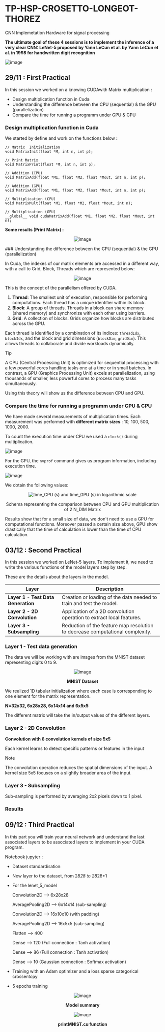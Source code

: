 # TP-HSP-CROSETTO-LONGEOT-THOREZ
CNN Implemetation Hardware for signal processing

**The ultimate goal of these 4 sessions is to implement the inference of a very clear CNN: LeNet-5 proposed by Yann LeCun et al.
by Yann LeCun et al. in 1998 for handwritten digit recognition**

![image](https://github.com/user-attachments/assets/a04826d8-fcad-47c6-a7a1-c68daecdf5d3)

## 29/11 : First Practical
In this session we worked on a knowing CUDAwith Matrix multiplication :
- Design multiplication function in Cuda
- Understanding the difference between the CPU (sequential) & the GPU (parallelization)
- Compare the time for running a programm under GPU & CPU

### Design multiplication function in Cuda

We started by define and work on the functions below : 

````
// Matrix  Initialization
void MatrixInit(float *M, int n, int p);

// Print Matrix 
void MatrixPrint(float *M, int n, int p);

// Addition (CPU)
void MatrixAdd(float *M1, float *M2, float *Mout, int n, int p);

// Addition (GPU)
void MatrixAdd(float *M1, float *M2, float *Mout, int n, int p);

// Multiplication (CPU)
void MatrixMult(float *M1, float *M2, float *Mout, int n);

// Multiplication (GPU)
__global__ void cudaMatrixAdd(float *M1, float *M2, float *Mout, int n);
````

**Some results (Print Matrix) :**

<div align="center">
  
  ![image](https://github.com/user-attachments/assets/64c5fdc6-c2a2-4f79-92e4-f07bcfea493b)
  
</div>
### Understanding the difference between the CPU (sequential) & the GPU (parallelization)

In Cuda, the indexes of our matrix elements are accessed in a different way, with a call to Grid, Block, Threads which are represented below:
<div align="center">
  
  ![image](https://github.com/user-attachments/assets/e03e9463-8ca8-45a9-a953-e673d9e26f82)
  
</div>

This is the concept of the parallelism offered by CUDA. 

1. **Thread**: The smallest unit of execution, responsible for performing computations. Each thread has a unique identifier within its block.
2. **Block**: A group of threads. Threads in a block can share memory (shared memory) and synchronize with each other using barriers.
3. **Grid**: A collection of blocks. Grids organize how blocks are distributed across the GPU.

Each thread is identified by a combination of its indices: `threadIdx`, `blockIdx`, and the block and grid dimensions (`blockDim`, `gridDim`). This allows threads to collaborate and divide workloads dynamically.

> [!TIP]  
>A CPU (Central Processing Unit) is optimized for sequential processing with a few powerful cores handling tasks one at a time or in small batches. In contrast, a GPU (Graphics Processing Unit) excels at parallelization, using thousands of smaller, less powerful cores to process many tasks simultaneously.

Using this theory will show us the difference between CPU and GPU. 

### Compare the time for running a programm under GPU & CPU

We have made several measurements of multiplication times. Each measurement was performed with **different matrix sizes** : 10, 100, 500, 1000, 2000. 

To count the execution time under CPU we used a `clock()` during multiplication. 

![image](https://github.com/user-attachments/assets/943c017b-0843-4b67-aa57-08efffe78649)

For the GPU, the `nvprof` command gives us program information, including execution time. 

![image](https://github.com/user-attachments/assets/fa4803a1-4979-4e16-acc5-02ad74ebadb1)

We obtain the following values:

<div align="center">
  
  ![time_CPU (s) and time_GPU (s) in logarithmic scale](https://github.com/user-attachments/assets/5f195eac-7eba-4fd0-95b3-e63b0740030c)
  
  Schema representing the comparison between CPU and GPU multiplication of 2 N_DIM Matrix
  
</div>

Results show that for a small size of data, we don't need to use a GPU for computational functions. Moreover passed a certain size above, GPU show drastically that the time of calculation is lower than the time of CPU calculation. 


## 03/12 : Second Practical
In this session we worked on LeNet-5 layers. To implement it, we need to write the various functions of the model layers step by step. 


These are the details about the layers in the model.

| **Layer**                  | **Description**                                                                          |
|----------------------------|------------------------------------------------------------------------------------------|
| **Layer 1 - Test Data Generation**          | Creation or loading of the data needed to train and test the model.                        |
| **Layer 2 - 2D Convolution**                | Application of a 2D convolution operation to extract local features.                      |
| **Layer 3 - Subsampling**                   | Reduction of the feature map resolution to decrease computational complexity.             |


### Layer 1 - Test data generation
The data we will be working with are images from the MNIST dataset representing digits 0 to 9. 

<div align="center">
  
  ![image](https://github.com/user-attachments/assets/405fb98e-be30-4d0f-99fa-631b7fc98dec)
  
  **MNIST Dataset**

</div>

We realized 1D tabular initialization where each case is corresponding to one element for the matrix representation. 

**N=32x32, 6x28x28, 6x14x14 and 6x5x5**

The different matrix will take the in/output values of the different layers. 

### Layer 2 - 2D Convolution

**Convolution with 6 convolution kernels of size 5x5**

Each kernel learns to detect specific patterns or features in the input

> [!NOTE]  
> The convolution operation reduces the spatial dimensions of the input. A kernel size 5x5 focuses on a slightly broader area of the input.

### Layer 3 - Subsampling

Sub-sampling is performed by averaging 2x2 pixels down to 1 pixel.


### Results 

















## 09/12 : Third Practical

In this part you will train your neural network and understand the last associated layers to be
associated layers to implement in your CUDA program.

Notebook jupyter :
- Dataset standardisation
- New layer to the dataset, from 28*28 to 28*28*1
- For the lenet_5_model

    Convolution2D --> 6x28x28
  
    AveragePooling2D --> 6x14x14 (sub-sampling)
  
    Convolution2D --> 16x10x10 (with padding)
  
    AveragePooling2D --> 16x5x5 (sub-sampling)
  
    Flatten --> 400
  
    Dense --> 120 (Full connection : Tanh activation)
  
    Dense --> 86 (Full connection : Tanh activation)
  
    Dense --> 10 (Gaussian connection : Softmax activation)
  
- Training with an Adam optimizer and a loss sparse categorical crossentopy
- 5 epochs training

<div align="center">
  
  ![image](https://github.com/user-attachments/assets/26af56f7-da9b-4d62-a2af-f61e0d67d84a)

  **Model summary**

</div>

<div align="center">

  ![image](https://github.com/user-attachments/assets/6be093ea-fbf9-42be-97a8-da3ce54be6a9)

  **printMNIST.cu function**


</div>

